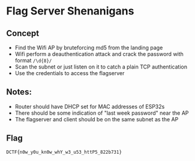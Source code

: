 # Flag Server Shenanigans


## Concept
 - Find the Wifi AP by bruteforcing md5 from the landing page
 - Wifi perform a deauthentication attack and crack the password with format `/\d{8}/`
 - Scan the subnet or just listen on it to catch a plain TCP authentication
 - Use the credentials to access the flagserver

## Notes:
 - Router should have DHCP set for MAC addresses of ESP32s
 - There should be some indication of "last week password" near the AP
 - The flagserver and client should be on the same subnet as the AP
 
## Flag
`DCTF{n0w_y0u_kn0w_whY_w3_u53_httP5_822b731}`

